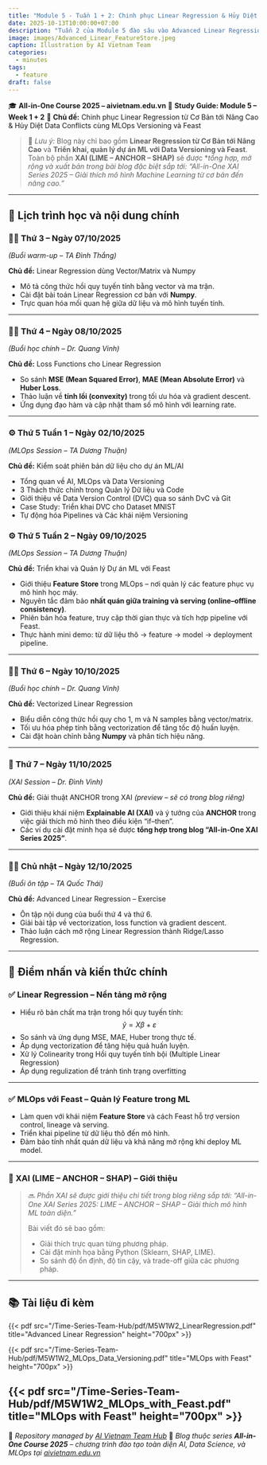 ```yaml
---
title: "Module 5 - Tuần 1 + 2: Chinh phục Linear Regression & Hủy Diệt Data Conflicts cùng MLOps Versioning và Feast"
date: 2025-10-13T10:00:00+07:00
description: "Tuần 2 của Module 5 đào sâu vào Advanced Linear Regression — từ vector hóa công thức đến triển khai dự án ML thực chiến với Feast. Blog này tập trung vào Linear Regression và MLOps, trong khi XAI (LIME–ANCHOR–SHAP) sẽ được tổng hợp trong một bài blog đặc biệt sắp tới!"
image: images/Advanced_Linear_FeatureStore.jpeg
caption: Illustration by AI Vietnam Team
categories:
  - minutes
tags:
  - feature
draft: false
---
```


🎓 **All-in-One Course 2025 – aivietnam.edu.vn**
📘 **Study Guide: Module 5 – Week 1 + 2**
🧩 **Chủ đề:** Chinh phục Linear Regression từ Cơ Bản tới Nâng Cao & Hủy Diệt Data Conflicts cùng MLOps Versioning và Feast

> 🧠 *Lưu ý:* Blog này chỉ bao gồm **Linear Regression từ Cơ Bản tới Nâng Cao** và **Triển khai, quản lý dự án ML với Data Versioning và Feast**.
> Toàn bộ phần **XAI (LIME – ANCHOR – SHAP)** sẽ được **tổng hợp, mở rộng và xuất bản trong bài blog đặc biệt sắp tới:
> “All-in-One XAI Series 2025 – Giải thích mô hình Machine Learning từ cơ bản đến nâng cao.”*

---

## 📅 **Lịch trình học và nội dung chính**

### 🧑‍🏫 **Thứ 3 – Ngày 07/10/2025**

_(Buổi warm-up – TA Đình Thắng)_

**Chủ đề:** Linear Regression dùng Vector/Matrix và Numpy
- Mô tả công thức hồi quy tuyến tính bằng vector và ma trận.
- Cài đặt bài toán Linear Regression cơ bản với **Numpy**.
- Trực quan hóa mối quan hệ giữa dữ liệu và mô hình tuyến tính.

---

### 👨‍🏫 **Thứ 4 – Ngày 08/10/2025**

_(Buổi học chính – Dr. Quang Vinh)_

**Chủ đề:** Loss Functions cho Linear Regression
- So sánh **MSE (Mean Squared Error)**, **MAE (Mean Absolute Error)** và **Huber Loss**.
- Thảo luận về **tính lồi (convexity)** trong tối ưu hóa và gradient descent.
- Ứng dụng đạo hàm và cập nhật tham số mô hình với learning rate.

---

### ⚙️ **Thứ 5 Tuần 1 – Ngày 02/10/2025**

_(MLOps Session – TA Dương Thuận)_

**Chủ đề:** Kiểm soát phiên bản dữ liệu cho dự án ML/AI
- Tổng quan về AI, MLOps và Data Versioning
- 3 Thách thức chính trong Quản lý Dữ liệu và Code
- Giới thiệu về Data Version Control (DVC) qua so sánh DvC và Git
- Case Study: Triển khai DVC cho Dataset MNIST
- Tự động hóa Pipelines và Các khái niệm Versioning

### ⚙️ **Thứ 5 Tuần 2 – Ngày 09/10/2025**

_(MLOps Session – TA Dương Thuận)_

**Chủ đề:** Triển khai và Quản lý Dự án ML với Feast
- Giới thiệu **Feature Store** trong MLOps – nơi quản lý các feature phục vụ mô hình học máy.
- Nguyên tắc đảm bảo **nhất quán giữa training và serving (online–offline consistency)**.
- Phiên bản hóa feature, truy cập thời gian thực và tích hợp pipeline với Feast.
- Thực hành mini demo: từ dữ liệu thô → feature → model → deployment pipeline.

---

### 👨‍🏫 **Thứ 6 – Ngày 10/10/2025**

_(Buổi học chính – Dr. Quang Vinh)_

**Chủ đề:** Vectorized Linear Regression
- Biểu diễn công thức hồi quy cho 1, m và N samples bằng vector/matrix.
- Tối ưu hóa phép tính bằng vectorization để tăng tốc độ huấn luyện.
- Cài đặt hoàn chỉnh bằng **Numpy** và phân tích hiệu năng.

---

### 🔬 **Thứ 7 – Ngày 11/10/2025**

_(XAI Session – Dr. Đình Vinh)_

**Chủ đề:** Giải thuật ANCHOR trong XAI *(preview – sẽ có trong blog riêng)*
- Giới thiệu khái niệm **Explai­nable AI (XAI)** và ý tưởng của **ANCHOR** trong việc giải thích mô hình theo điều kiện “if–then”.
- Các ví dụ cài đặt minh họa sẽ được **tổng hợp trong blog “All-in-One XAI Series 2025”**.

---

### 👨‍🎓 **Chủ nhật – Ngày 12/10/2025**

_(Buổi ôn tập – TA Quốc Thái)_

**Chủ đề:** Advanced Linear Regression – Exercise
- Ôn tập nội dung của buổi thứ 4 và thứ 6.
- Giải bài tập về vectorization, loss function và gradient descent.
- Thảo luận cách mở rộng Linear Regression thành Ridge/Lasso Regression.

---

## 📌 **Điểm nhấn và kiến thức chính**

### ✅ **Linear Regression – Nền tảng mở rộng**

- Hiểu rõ bản chất ma trận trong hồi quy tuyến tính:
$$
\hat{y} = X\beta + \varepsilon
$$
- So sánh và ứng dụng MSE, MAE, Huber trong thực tế.
- Áp dụng vectorization để tăng hiệu quả huấn luyện.
- Xử lý Colinearity trong Hồi quy tuyến tính bội (Multiple Linear Regression)
- Áp dụng regulization để tránh tình trạng overfitting

---

### ✅ **MLOps với Feast – Quản lý Feature trong ML**

- Làm quen với khái niệm **Feature Store** và cách Feast hỗ trợ version control, lineage và serving.
- Triển khai pipeline từ dữ liệu thô đến mô hình.
- Đảm bảo tính nhất quán dữ liệu và khả năng mở rộng khi deploy ML model.

---

### 🧩 **XAI (LIME – ANCHOR – SHAP) – Giới thiệu**

> 🔜 *Phần XAI sẽ được giới thiệu chi tiết trong blog riêng sắp tới:
> “All-in-One XAI Series 2025: LIME – ANCHOR – SHAP – Giải thích mô hình ML toàn diện.”*
>
> Bài viết đó sẽ bao gồm:
> - Giải thích trực quan từng phương pháp.
> - Cài đặt minh họa bằng Python (Sklearn, SHAP, LIME).
> - So sánh độ ổn định, độ tin cậy, và trade-off giữa các phương pháp.

---

## 📚 **Tài liệu đi kèm**

{{< pdf src="/Time-Series-Team-Hub/pdf/M5W1W2_LinearRegression.pdf" title="Advanced Linear Regression" height="700px" >}}

{{< pdf src="/Time-Series-Team-Hub/pdf/M5W1W2_MLOps_Data_Versioning.pdf" title="MLOps with Feast" height="700px" >}}

{{< pdf src="/Time-Series-Team-Hub/pdf/M5W1W2_MLOps_with_Feast.pdf" title="MLOps with Feast" height="700px" >}}
---

🧠 _Repository managed by [AI Vietnam Team Hub](https://github.com/AI-Vietnam-Institution/All-in-One-Course)_
📍 _Blog thuộc series **All-in-One Course 2025** – chương trình đào tạo toàn diện AI, Data Science, và MLOps tại [aivietnam.edu.vn](https://aivietnam.edu.vn)_
